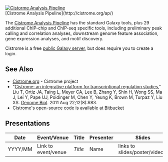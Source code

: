 <div class='center'> <a href='http://cistrome.org/'><img src="/src/Images/Logos/CistromeAP.png" alt="Cistorme Analysis Pipeline" /></a>  <div class='title'>[Cistrome Analysis Pipeline](http://cistrome.org/ap/)</div> </div>

The [Cistrome Analysis Pipeline](http://cistrome.org/ap/) has the standard Galaxy tools, plus 29 additional ChIP-chip and ChIP-seq specific tools, including preliminary peak calling and correlation analyses, downstream genome feature association, gene expression analyses, and motif discovery.

Cistrome is a free [public Galaxy server](/src/PublicGalaxyServers/index.md), but does require you to create a login.

## See Also

* [Cistrome.org](http://cistrome.org) - Cistrome project
* "[Cistrome: an integrative platform for transcriptional regulation studies](http://genomebiology.com/2011/12/8/R83/)," Liu T, Ortiz JA, Taing L, Meyer CA, Lee B, Zhang Y, Shin H, Wong SS, Ma J, Lei Y, Pape UJ, Poidinger M, Chen Y, Yeung K, Brown M, Turpaz Y, Liu XS. [Genome Biol](http://genomebiology.com/). 2011 Aug 22;12(8):R83.
* Cistrome's open-source code is available at [Bitbucket](https://bitbucket.org/cistrome/cistrome-harvard)

## Presentations


| Date |  Event/Venue  |  Title  |  Presenter  |  Slides  | 
| ---- | ------------ | ------ | ---------- | ------- | 
| YYYY/MM |  Link to event/venue  |  *Title*  |  Name  |  links to slides/poster/video]]  | 
